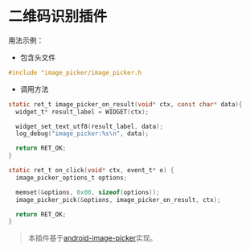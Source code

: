 # 二维码识别插件

用法示例：

* 包含头文件

```c
#include "image_picker/image_picker.h
```

* 调用方法

```c
static ret_t image_picker_on_result(void* ctx, const char* data){
  widget_t* result_label = WIDGET(ctx);

  widget_set_text_utf8(result_label, data);
  log_debug("image_picker:%s\n", data);

  return RET_OK;
}

static ret_t on_click(void* ctx, event_t* e) {
  image_picker_options_t options;

  memset(&options, 0x00, sizeof(options));
  image_picker_pick(&options, image_picker_on_result, ctx);

  return RET_OK;
}
```

> 本插件基于[android-image-picker](https://github.com/esafirm/android-image-picker)实现。
